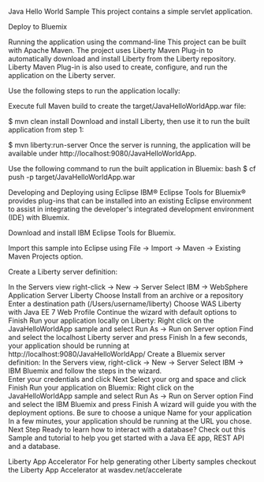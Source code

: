 Java Hello World Sample
This project contains a simple servlet application.

Deploy to Bluemix

Running the application using the command-line
This project can be built with Apache Maven. The project uses Liberty Maven Plug-in to automatically download and install Liberty from the Liberty repository. Liberty Maven Plug-in is also used to create, configure, and run the application on the Liberty server.

Use the following steps to run the application locally:

Execute full Maven build to create the target/JavaHelloWorldApp.war file:

$ mvn clean install
Download and install Liberty, then use it to run the built application from step 1:

$ mvn liberty:run-server
Once the server is running, the application will be available under http://localhost:9080/JavaHelloWorldApp.

Use the following command to run the built application in Bluemix: bash $ cf push <appname> -p target/JavaHelloWorldApp.war

Developing and Deploying using Eclipse
IBM® Eclipse Tools for Bluemix® provides plug-ins that can be installed into an existing Eclipse environment to assist in integrating the developer's integrated development environment (IDE) with Bluemix.

Download and install IBM Eclipse Tools for Bluemix.

Import this sample into Eclipse using File -> Import -> Maven -> Existing Maven Projects option.

Create a Liberty server definition:

In the Servers view right-click -> New -> Server
Select IBM -> WebSphere Application Server Liberty
Choose Install from an archive or a repository
Enter a destination path (/Users/username/liberty)
Choose WAS Liberty with Java EE 7 Web Profile
Continue the wizard with default options to Finish
Run your application locally on Liberty:
Right click on the JavaHelloWorldApp sample and select Run As -> Run on Server option
Find and select the localhost Liberty server and press Finish
In a few seconds, your application should be running at http://localhost:9080/JavaHelloWorldApp/
Create a Bluemix server definition:
In the Servers view, right-click -> New -> Server
Select IBM -> IBM Bluemix and follow the steps in the wizard.\
Enter your credentials and click Next
Select your org and space and click Finish
Run your application on Bluemix:
Right click on the JavaHelloWorldApp sample and select Run As -> Run on Server option
Find and select the IBM Bluemix and press Finish
A wizard will guide you with the deployment options. Be sure to choose a unique Name for your application
In a few minutes, your application should be running at the URL you chose.
Next Step
Ready to learn how to interact with a database? Check out this Sample and tutorial to help you get started with a Java EE app, REST API and a database.

Liberty App Accelerator
For help generating other Liberty samples checkout the Liberty App Accelerator at wasdev.net/accelerate
